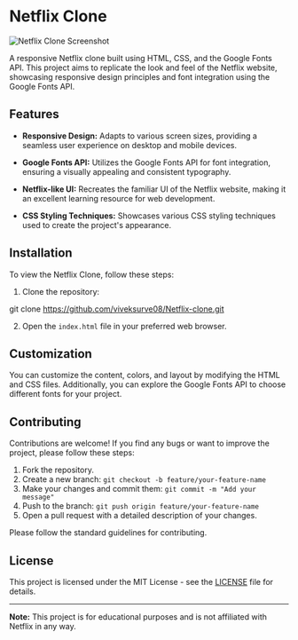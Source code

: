 # Netflix Clone

![Netflix Clone Screenshot](screenshot.png)

A responsive Netflix clone built using HTML, CSS, and the Google Fonts API. This project aims to replicate the look and feel of the Netflix website, showcasing responsive design principles and font integration using the Google Fonts API.

## Features

- **Responsive Design:** Adapts to various screen sizes, providing a seamless user experience on desktop and mobile devices.

- **Google Fonts API:** Utilizes the Google Fonts API for font integration, ensuring a visually appealing and consistent typography.

- **Netflix-like UI:** Recreates the familiar UI of the Netflix website, making it an excellent learning resource for web development.

- **CSS Styling Techniques:** Showcases various CSS styling techniques used to create the project's appearance.

## Installation

To view the Netflix Clone, follow these steps:

1. Clone the repository:

git clone https://github.com/viveksurve08/Netflix-clone.git

2. Open the `index.html` file in your preferred web browser.

## Customization

You can customize the content, colors, and layout by modifying the HTML and CSS files. Additionally, you can explore the Google Fonts API to choose different fonts for your project.

## Contributing

Contributions are welcome! If you find any bugs or want to improve the project, please follow these steps:

1. Fork the repository.
2. Create a new branch: `git checkout -b feature/your-feature-name`
3. Make your changes and commit them: `git commit -m "Add your message"`
4. Push to the branch: `git push origin feature/your-feature-name`
5. Open a pull request with a detailed description of your changes.

Please follow the standard guidelines for contributing.

## License

This project is licensed under the MIT License - see the [LICENSE](LICENSE) file for details.

---

**Note:** This project is for educational purposes and is not affiliated with Netflix in any way.
